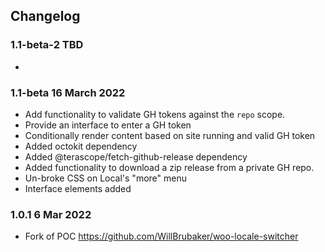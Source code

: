 ## Changelog

### 1.1-beta-2 TBD
* 

### 1.1-beta 16 March 2022
* Add functionality to validate GH tokens against the `repo` scope.
* Provide an interface to enter a GH token
* Conditionally render content based on site running and valid GH token
* Added octokit dependency
* Added @terascope/fetch-github-release dependency
* Added functionality to download a zip release from a private GH repo.
* Un-broke CSS on Local's "more" menu
* Interface elements added

### 1.0.1 6 Mar 2022
* Fork of POC https://github.com/WillBrubaker/woo-locale-switcher